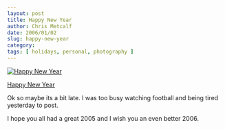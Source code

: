 ```yaml
---
layout: post
title: Happy New Year
author: Chris Metcalf
date: 2006/01/02
slug: happy-new-year
category: 
tags: [ holidays, personal, photography ]
---
```


<a href="http://www.flickr.com/photos/chrismetcalf/81196447/" title="Happy New Year"><img src="http://static.flickr.com/40/81196447_62851f83e5.jpg" alt="Happy New Year" class="flickrphoto" /></a>

<a href="http://www.flickr.com/photos/chrismetcalf/81196447/" class="photocaption">Happy New Year</a>

Ok so maybe its a bit late. I was too busy watching football and being tired yesterday to post.

I hope you all had a great 2005 and I wish  you an even better 2006.

